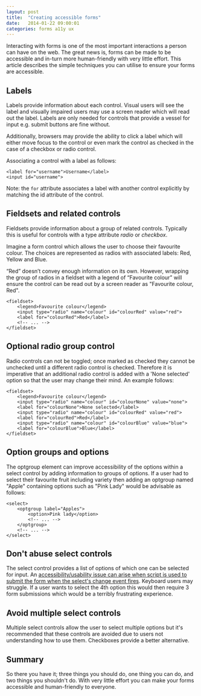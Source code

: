 ```yaml
---
layout: post
title:  "Creating accessible forms"
date:   2014-01-22 09:00:01
categories: forms a11y ux
---
```


Interacting with forms is one of the most important interactions a person can have on the web. The great news is, forms can be made to be accessible and in-turn more human-friendly with very little effort. This article describes the simple techniques you can utilise to ensure your forms are accessible.

## Labels

Labels provide information about each control. Visual users will see the label and visually impaired users may use a screen reader which will read out the label. Labels are only needed for controls that provide a vessel for input e.g. submit buttons are fine without.

Additionally, browsers may provide the ability to click a label which will either move focus to the control or even mark the control as checked in the case of a checkbox or radio control.

Associating a control with a label as follows:

	<label for="username">Username</label>
	<input id="username">

Note: the `for` attribute associates a label with another control explicitly by matching the id attribute of the control.

## Fieldsets and related controls

Fieldsets provide information about a group of related controls. Typically this is useful for controls with a type attribute *radio* or *checkbox*.

Imagine a form control which allows the user to choose their favourite colour. The choices are represented as radios with associated labels: Red, Yellow and Blue.

“Red” doesn’t convey enough information on its own. However, wrapping the group of radios in a fieldset with a legend of “Favourite colour” will ensure the control can be read out by a screen reader as "Favourite colour, Red".

	<fieldset>
		<legend>Favourite colour</legend>
		<input type="radio" name="colour" id="colourRed" value="red">
		<label for="colourRed">Red</label>
		<!-- ... -->
	</fieldset>

## Optional radio group control

Radio controls can not be toggled; once marked as checked they cannot be unchecked until a different radio control is checked. Therefore it is imperative that an additional radio control is added with a 'None selected' option so that the user may change their mind. An example follows:

	<fieldset>
		<legend>Favourite colour</legend>
		<input type="radio" name="colour" id="colourNone" value="none">
		<label for="colourNone">None selected</label>
		<input type="radio" name="colour" id="colourRed" value="red">
		<label for="colourRed">Red</label>
		<input type="radio" name="colour" id="colourBlue" value="blue">
		<label for="colourBlue">Blue</label>
	</fieldset>

## Option groups and options

The optgroup element can improve accessibility of the options within a select control by adding information to groups of options. If a user had to select their favourite fruit including variety then adding an optgroup named "Apple" containing options such as "Pink Lady" would be advisable as follows:

	<select>
		<optgroup label="Apples">
			<option>Pink lady</option>
			<!-- ... -->
		</optgroup>
		<!-- ... -->
	</select>

## Don't abuse select controls

The select control provides a list of options of which one can be selected for input. An [accessibility/usability issue can arise when script is used to submit the form when the select's change event fires](/articles/misusing-the-select-control/). Keyboard users may struggle. If a user wants to select the 4th option this would then require 3 form submissions which would be a terribly frustrating experience.

## Avoid multiple select controls

Multiple select controls allow the user to select multiple options but it's recommended that these controls are avoided due to users not understanding how to use them. Checkboxes provide a better alternative.

## Summary

So there you have it; three things you should do, one thing you can do, and two things you shouldn't do. With very little effort you can make your forms accessible and human-friendly to everyone.